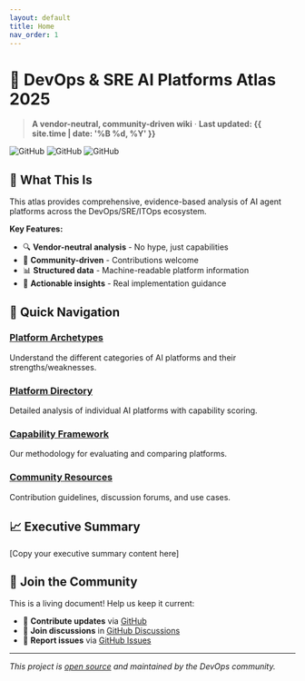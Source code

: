 ```yaml
---
layout: default
title: Home
nav_order: 1
---
```


# 🚀 DevOps & SRE AI Platforms Atlas 2025

> **A vendor-neutral, community-driven wiki** · **Last updated: {{ site.time | date: '%B %d, %Y' }}**

![GitHub](https://img.shields.io/badge/version-2025.10-blue)
![GitHub](https://img.shields.io/badge/platforms-25+-green)
![GitHub](https://img.shields.io/badge/status-active-brightgreen)

## 🌟 What This Is

This atlas provides comprehensive, evidence-based analysis of AI agent platforms across the DevOps/SRE/ITOps ecosystem. 

**Key Features:**
- 🔍 **Vendor-neutral analysis** - No hype, just capabilities
- 🤝 **Community-driven** - Contributions welcome
- 📊 **Structured data** - Machine-readable platform information
- 🎯 **Actionable insights** - Real implementation guidance

## 📒 Quick Navigation

### [Platform Archetypes](/docs/archetypes.md)
Understand the different categories of AI platforms and their strengths/weaknesses.

### [Platform Directory](/docs/platforms/)
Detailed analysis of individual AI platforms with capability scoring.

### [Capability Framework](/docs/capabilities.md)
Our methodology for evaluating and comparing platforms.

### [Community Resources](/docs/community.md)
Contribution guidelines, discussion forums, and use cases.

## 📈 Executive Summary

[Copy your executive summary content here]

## 🤝 Join the Community

This is a living document! Help us keep it current:

- 📝 **Contribute updates** via [GitHub](https://github.com/YOUR_USERNAME/devops-sre-ai-atlas-2025)
- 🔎 **Join discussions** in [GitHub Discussions](https://github.com/YOUR_USERNAME/devops-sre-ai-atlas-2025/discussions)
- 🐛 **Report issues** via [GitHub Issues](https://github.com/YOUR_USERNAME/devops-sre-ai-atlas-2025/issues)

---

*This project is [open source](LICENSE) and maintained by the DevOps community.*
